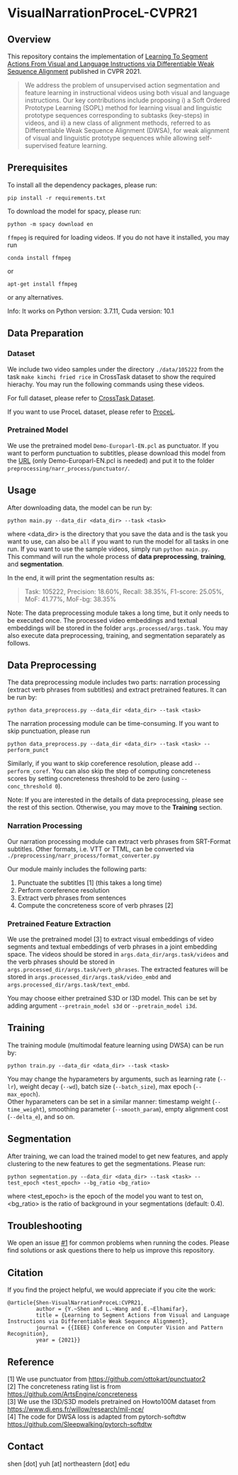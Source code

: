 # VisualNarrationProceL-CVPR21

## Overview 

This repository contains the implementation of [Learning To Segment Actions From Visual and Language Instructions via Differentiable Weak Sequence Alignment](https://openaccess.thecvf.com/content/CVPR2021/papers/Shen_Learning_To_Segment_Actions_From_Visual_and_Language_Instructions_via_CVPR_2021_paper.pdf) published in CVPR 2021.

> We address the problem of unsupervised action segmentation and feature learning in instructional videos using both visual and language instructions. Our key contributions include proposing i) a Soft Ordered Prototype Learning (SOPL) method for learning visual and linguistic prototype sequences corresponding to subtasks (key-steps) in videos, and ii) a new class of alignment methods, referred to as Differentiable Weak Sequence Alignment (DWSA), for weak alignment of visual and linguistic prototype sequences while allowing self-supervised feature learning.


## Prerequisites
To install all the dependency packages, please run: 
```
pip install -r requirements.txt
```
To download the model for spacy, please run:
```
python -m spacy download en
```
`ffmpeg` is required for loading videos. If you do not have it installed, you may run
```
conda install ffmpeg
```
or 
```
apt-get install ffmpeg
```
or any alternatives.

Info: It works on Python version: 3.7.11, Cuda version: 10.1

## Data Preparation
### Dataset
We include two video samples under the directory `./data/105222` from the task `make kimchi fried rice` in CrossTask dataset to show the required hierachy. You may run the following commands using these videos.

For full dataset, please refer to [CrossTask Dataset](https://github.com/DmZhukov/CrossTask).

If you want to use ProceL dataset, please refer to [ProceL](https://www.khoury.northeastern.edu/home/eelhami/procel.htm).

### Pretrained Model
  We use the pretrained model `Demo-Europarl-EN.pcl` as punctuator. If you want to perform punctuation to subtitles, please download this model from the [URL](https://drive.google.com/drive/folders/0B7BsN5f2F1fZQnFsbzJ3TWxxMms?resourcekey=0-6yhuY9FOeITBBWWNdyG2aw) (only Demo-Europarl-EN.pcl is needed) and put it to the folder `preprocessing/narr_process/punctuator/`.


## Usage
After downloading data, the model can be run by:
  ```
  python main.py --data_dir <data_dir> --task <task>
  ```
where <data_dir> is the directory that you save the data and <task> is the task you want to use, <task> can also be `all` if you want to run the model for all tasks in one run. If you want to use the sample videos, simply run `python main.py`.  
This command will run the whole process of **data preprocessing**, **training**, and **segmentation**. 
  
In the end, it will print the segmentation results as:
 
> Task: 105222, Precision: 18.60%, Recall: 38.35%, F1-score: 25.05%, MoF: 41.77%, MoF-bg: 38.35%
 
Note: The data preprocessing module takes a long time, but it only needs to be executed once. The processed video embeddings and textual embeddings will be stored in the folder `args.processed/args.task`. You may also execute data preprocessing, training, and segmentation separately as follows.
  
## Data Preprocessing
The data preprocessing module includes two parts: narration processing (extract verb phrases from subtitles) and extract pretrained features. It can be run by:
  ```
  python data_preprocess.py --data_dir <data_dir> --task <task>
  ```
 The narration processing module can be time-consuming. If you want to skip punctuation, please run
   ```
  python data_preprocess.py --data_dir <data_dir> --task <task> --perform_punct
  ```
Similarly, if you want to skip coreference resolution, please add `--perform_coref`. You can also skip the step of computing concreteness scores by setting concreteness threshold to be zero (using `--conc_threshold 0`).
  
Note: If you are interested in the details of data preprocessing, please see the rest of this section. Otherwise, you may move to the **Training** section.
  
### Narration Processing
Our narration processing module can extract verb phrases from SRT-Format subtitles. Other formats, i.e. VTT or TTML, can be converted via `./preprocessing/narr_process/format_converter.py`  

Our module mainly includes the following parts:  
1. Punctuate the subtitles [1]  (this takes a long time)
2. Perform coreference resolution
3. Extract verb phrases from sentences
4. Compute the concreteness score of verb phrases [2]  

### Pretrained Feature Extraction
We use the pretrained model [3] to extract visual embeddings of video segments and textual embeddings of verb phrases in a joint embedding space.
The videos should be stored in `args.data_dir/args.task/videos` and the verb phrases should be stored in `args.processed_dir/args.task/verb_phrases`. The extracted features will be stored in `args.processed_dir/args.task/video_embd` and `args.processed_dir/args.task/text_embd`.
  
You may choose either pretrained S3D or I3D model. This can be set by adding argument `--pretrain_model s3d` or `--pretrain_model i3d`.
## Training
The training module (multimodal feature learning using DWSA) can be run by:
  ```
  python train.py --data_dir <data_dir> --task <task>
  ```
 You may change the hyparameters by arguments, such as learning rate (`--lr`), weight decay (`--wd`), batch size (`--batch_size`), max epoch (`--max_epoch`).  
  Other hyparameters can be set in a similar manner: timestamp weight (`--time_weight`), smoothing parameter (`--smooth_param`), empty alignment cost (`--delta_e`), and so on.
  
  
## Segmentation
After training, we can load the trained model to get new features, and apply clustering to the new features to get the segmentations. Please run:
  ```
  python segmentation.py --data_dir <data_dir> --task <task> --test_epoch <test_epoch> --bg_ratio <bg_ratio>
  ```  
 where <test_epoch> is the epoch of the model you want to test on, <bg_ratio> is the ratio of background in your segmentations (default: 0.4).

## Troubleshooting
We open an issue [#1](https://github.com/Yuhan-Shen/VisualNarrationProceL-CVPR21/issues/1) for common problems when running the codes. Please find solutions or ask questions there to help us improve this repository.
  
## Citation
If you find the project helpful, we would appreciate if you cite the work:

```
@article{Shen-VisualNarrationProceL:CVPR21,  
         author = {Y.~Shen and L.~Wang and E.~Elhamifar},  
         title = {Learning to Segment Actions from Visual and Language Instructions via Differentiable Weak Sequence Alignment},  
         journal = {{IEEE} Conference on Computer Vision and Pattern Recognition},  
         year = {2021}}
```

## Reference
[1] We use punctuator from https://github.com/ottokart/punctuator2  
[2] The concreteness rating list is from https://github.com/ArtsEngine/concreteness  
[3] We use the I3D/S3D models pretrained on Howto100M dataset from https://www.di.ens.fr/willow/research/mil-nce/  
[4] The code for DWSA loss is adapted from pytorch-softdtw https://github.com/Sleepwalking/pytorch-softdtw  

## Contact
shen [dot] yuh [at] northeastern [dot] edu
